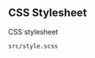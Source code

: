 CSS Stylesheet
--------------
CSS stylesheet

```match
src/style.scss
```

[icon]: fa://fa-css3/#3394ff
